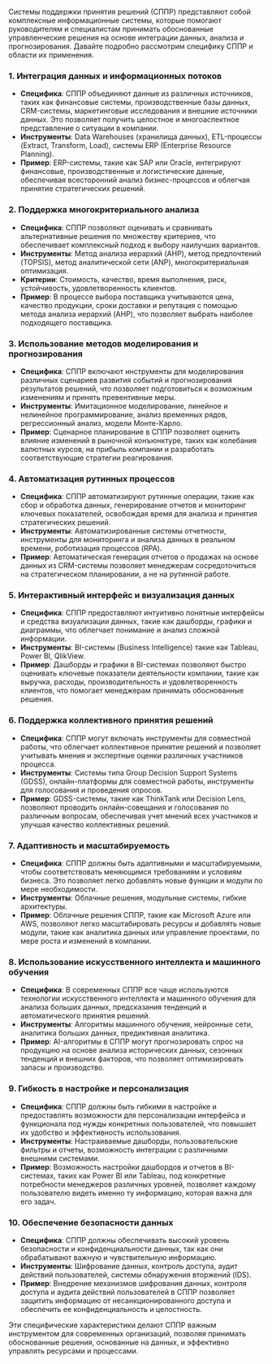 Системы поддержки принятия решений (СППР) представляют собой комплексные информационные системы, которые помогают руководителям и специалистам принимать обоснованные управленческие решения на основе интеграции данных, анализа и прогнозирования. Давайте подробно рассмотрим специфику СППР и области их применения.

### 1. **Интеграция данных и информационных потоков**

- **Специфика**: СППР объединяют данные из различных источников, таких как финансовые системы, производственные базы данных, CRM-системы, маркетинговые исследования и внешние источники данных. Это позволяет получить целостное и многоаспектное представление о ситуации в компании.
- **Инструменты**: Data Warehouses (хранилища данных), ETL-процессы (Extract, Transform, Load), системы ERP (Enterprise Resource Planning).
- **Пример**: ERP-системы, такие как SAP или Oracle, интегрируют финансовые, производственные и логистические данные, обеспечивая всесторонний анализ бизнес-процессов и облегчая принятие стратегических решений.

### 2. **Поддержка многокритериального анализа**

- **Специфика**: СППР позволяют оценивать и сравнивать альтернативные решения по множеству критериев, что обеспечивает комплексный подход к выбору наилучших вариантов.
- **Инструменты**: Метод анализа иерархий (AHP), метод предпочтений (TOPSIS), метод аналитической сети (ANP), многокритериальная оптимизация.
- **Критерии**: Стоимость, качество, время выполнения, риск, устойчивость, удовлетворенность клиентов.
- **Пример**: В процессе выбора поставщика учитываются цена, качество продукции, сроки доставки и репутация с помощью метода анализа иерархий (AHP), что позволяет выбрать наиболее подходящего поставщика.

### 3. **Использование методов моделирования и прогнозирования**

- **Специфика**: СППР включают инструменты для моделирования различных сценариев развития событий и прогнозирования результатов решений, что позволяет подготовиться к возможным изменениям и принять превентивные меры.
- **Инструменты**: Имитационное моделирование, линейное и нелинейное программирование, анализ временных рядов, регрессионный анализ, модели Монте-Карло.
- **Пример**: Сценарное планирование в СППР позволяет оценить влияние изменений в рыночной конъюнктуре, таких как колебания валютных курсов, на прибыль компании и разработать соответствующие стратегии реагирования.

### 4. **Автоматизация рутинных процессов**

- **Специфика**: СППР автоматизируют рутинные операции, такие как сбор и обработка данных, генерирование отчетов и мониторинг ключевых показателей, освобождая время для анализа и принятия стратегических решений.
- **Инструменты**: Автоматизированные системы отчетности, инструменты для мониторинга и анализа данных в реальном времени, роботизация процессов (RPA).
- **Пример**: Автоматическая генерация отчетов о продажах на основе данных из CRM-системы позволяет менеджерам сосредоточиться на стратегическом планировании, а не на рутинной работе.

### 5. **Интерактивный интерфейс и визуализация данных**

- **Специфика**: СППР предоставляют интуитивно понятные интерфейсы и средства визуализации данных, такие как дашборды, графики и диаграммы, что облегчает понимание и анализ сложной информации.
- **Инструменты**: BI-системы (Business Intelligence) такие как Tableau, Power BI, QlikView.
- **Пример**: Дашборды и графики в BI-системах позволяют быстро оценивать ключевые показатели деятельности компании, такие как выручка, расходы, производительность и удовлетворенность клиентов, что помогает менеджерам принимать обоснованные решения.

### 6. **Поддержка коллективного принятия решений**

- **Специфика**: СППР могут включать инструменты для совместной работы, что облегчает коллективное принятие решений и позволяет учитывать мнения и экспертные оценки различных участников процесса.
- **Инструменты**: Системы типа Group Decision Support Systems (GDSS), онлайн-платформы для совместной работы, инструменты для голосования и проведения опросов.
- **Пример**: GDSS-системы, такие как ThinkTank или Decision Lens, позволяют проводить онлайн-совещания и голосования по различным вопросам, обеспечивая учет мнений всех участников и улучшая качество коллективных решений.

### 7. **Адаптивность и масштабируемость**

- **Специфика**: СППР должны быть адаптивными и масштабируемыми, чтобы соответствовать меняющимся требованиям и условиям бизнеса. Это позволяет легко добавлять новые функции и модули по мере необходимости.
- **Инструменты**: Облачные решения, модульные системы, гибкие архитектуры.
- **Пример**: Облачные решения СППР, такие как Microsoft Azure или AWS, позволяют легко масштабировать ресурсы и добавлять новые модули, такие как аналитика данных или управление проектами, по мере роста и изменений в компании.

### 8. **Использование искусственного интеллекта и машинного обучения**

- **Специфика**: В современных СППР все чаще используются технологии искусственного интеллекта и машинного обучения для анализа больших данных, предсказания тенденций и автоматического принятия решений.
- **Инструменты**: Алгоритмы машинного обучения, нейронные сети, аналитика больших данных, предиктивная аналитика.
- **Пример**: AI-алгоритмы в СППР могут прогнозировать спрос на продукцию на основе анализа исторических данных, сезонных тенденций и внешних факторов, что позволяет оптимизировать запасы и производство.

### 9. **Гибкость в настройке и персонализация**

- **Специфика**: СППР должны быть гибкими в настройке и предоставлять возможности для персонализации интерфейса и функционала под нужды конкретных пользователей, что повышает их удобство и эффективность использования.
- **Инструменты**: Настраиваемые дашборды, пользовательские фильтры и отчеты, возможность интеграции с различными внешними системами.
- **Пример**: Возможность настройки дашбордов и отчетов в BI-системах, таких как Power BI или Tableau, под конкретные потребности менеджеров различных уровней, позволяет каждому пользователю видеть именно ту информацию, которая важна для его задач.

### 10. **Обеспечение безопасности данных**

- **Специфика**: СППР должны обеспечивать высокий уровень безопасности и конфиденциальности данных, так как они обрабатывают важную и чувствительную информацию.
- **Инструменты**: Шифрование данных, контроль доступа, аудит действий пользователей, системы обнаружения вторжений (IDS).
- **Пример**: Внедрение механизмов шифрования данных, контроля доступа и аудита действий пользователей в СППР позволяет защитить информацию от несанкционированного доступа и обеспечить ее конфиденциальность и целостность.

Эти специфические характеристики делают СППР важным инструментом для современных организаций, позволяя принимать обоснованные решения, основанные на данных, и эффективно управлять ресурсами и процессами.